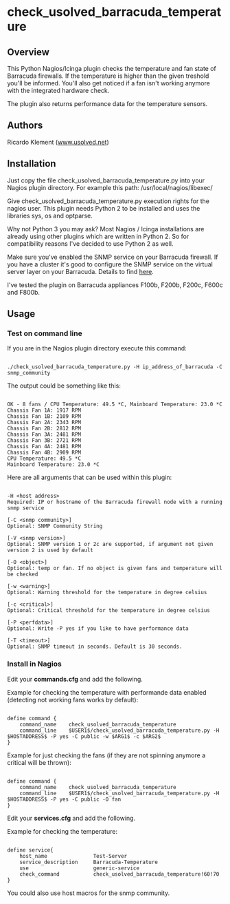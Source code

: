 # check_usolved_barracuda_temperature

## Overview

This Python Nagios/Icinga plugin checks the temperature and fan state of Barracuda firewalls.
If the temperature is higher than the given treshold you'll be informed.
You'll also get noticed if a fan isn't working anymore with the integrated hardware check.

The plugin also returns performance data for the temperature sensors.

## Authors

Ricardo Klement (www.usolved.net)

## Installation

Just copy the file check_usolved_barracuda_temperature.py into your Nagios plugin directory.
For example this path: /usr/local/nagios/libexec/

Give check_usolved_barracuda_temperature.py execution rights for the nagios user.
This plugin needs Python 2 to be installed and uses the libraries sys, os and optparse.

Why not Python 3 you may ask?
Most Nagios / Icinga installations are already using other plugins which are written in Python 2.
So for compatibility reasons I've decided to use Python 2 as well.

Make sure you've enabled the SNMP service on your Barracuda firewall. If you have a cluster it's good to 
configure the SNMP service on the virtual server layer on your Barracuda.
Details to find [here](https://techlib.barracuda.com/display/BNGv54/How+to+Configure+the+SNMP+Service).

I've tested the plugin on Barracuda appliances F100b, F200b, F200c, F600c and F800b.

## Usage

### Test on command line
If you are in the Nagios plugin directory execute this command:

<pre><code>
./check_usolved_barracuda_temperature.py -H ip_address_of_barracuda -C snmp_community
</code></pre>

The output could be something like this:

<pre><code>
OK - 8 fans / CPU Temperature: 49.5 *C, Mainboard Temperature: 23.0 *C
Chassis Fan 1A: 1917 RPM
Chassis Fan 1B: 2109 RPM
Chassis Fan 2A: 2343 RPM
Chassis Fan 2B: 2812 RPM
Chassis Fan 3A: 2481 RPM
Chassis Fan 3B: 2721 RPM
Chassis Fan 4A: 2481 RPM
Chassis Fan 4B: 2909 RPM
CPU Temperature: 49.5 *C
Mainboard Temperature: 23.0 *C
</code></pre>

Here are all arguments that can be used within this plugin:

<pre><code>
-H &lt;host address&gt;
Required: IP or hostname of the Barracuda firewall node with a running snmp service

[-C &lt;snmp community&gt;]
Optional: SNMP Community String

[-V &lt;snmp version&gt;]
Optional: SNMP version 1 or 2c are supported, if argument not given version 2 is used by default

[-O &lt;object&gt;]
Optional: temp or fan. If no object is given fans and temperature will be checked

[-w &lt;warning&gt;]
Optional: Warning threshold for the temperature in degree celsius

[-c &lt;critical&gt;]
Optional: Critical threshold for the temperature in degree celsius

[-P &lt;perfdata&gt;]
Optional: Write -P yes if you like to have performance data

[-T &lt;timeout&gt;]
Optional: SNMP timeout in seconds. Default is 30 seconds.
</code></pre>

### Install in Nagios

Edit your **commands.cfg** and add the following.

Example for checking the temperature with performande data enabled (detecting not working fans works by default):

<pre><code>
define command {
    command_name    check_usolved_barracuda_temperature
    command_line    $USER1$/check_usolved_barracuda_temperature.py -H $HOSTADDRESS$ -P yes -C public -w $ARG1$ -c $ARG2$
}
</code></pre>

Example for just checking the fans (if they are not spinning anymore a critical will be thrown):

<pre><code>
define command {
    command_name    check_usolved_barracuda_temperature
    command_line    $USER1$/check_usolved_barracuda_temperature.py -H $HOSTADDRESS$ -P yes -C public -O fan
}
</code></pre>

Edit your **services.cfg** and add the following.

Example for checking the temperature:

<pre><code>
define service{
	host_name				Test-Server
	service_description		Barracuda-Temperature
	use						generic-service
	check_command			check_usolved_barracuda_temperature!60!70
}
</code></pre>


You could also use host macros for the snmp community.
